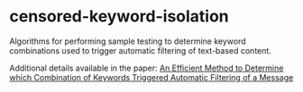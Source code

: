 # censored-keyword-isolation 

Algorithms for performing sample testing to determine keyword combinations used 
to trigger automatic filtering of text-based content. 

Additional details available in the paper: [An Efficient Method to Determine 
which Combination of Keywords Triggered Automatic Filtering of a Message](
https://www.usenix.org/system/files/foci19-paper_xiong.pdf)